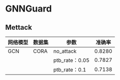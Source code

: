 # GNNGuard

## Mettack

| 网络模型 | 数据集 | 参数           | 准确率 |
| -------- | ------ | -------------- | ------ |
| GCN      | CORA   | no_attack      | 0.8280 |
|          |        | ptb_rate：0.05 | 0.7827 |
|          |        | ptb_rate：0.1  | 0.7138 |

